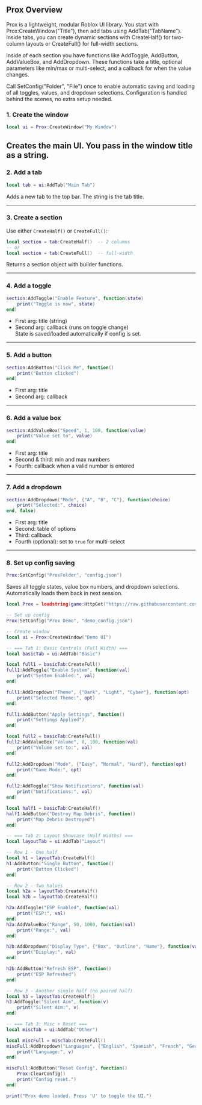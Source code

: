 ## Prox Overview

Prox is a lightweight, modular Roblox UI library. You start with Prox:CreateWindow("Title"), then add tabs using AddTab("TabName"). Inside tabs, you can create dynamic sections with CreateHalf() for two-column layouts or CreateFull() for full-width sections.

Inside of each section you have functions like AddToggle, AddButton, AddValueBox, and AddDropdown. These functions take a title, optional parameters like min/max or multi-select, and a callback for when the value changes.

Call SetConfig("Folder", "File") once to enable automatic saving and loading of all toggles, values, and dropdown selections. Configuration is handled behind the scenes, no extra setup needed.

### 1. Create the window
```lua
local ui = Prox:CreateWindow("My Window")
```
Creates the main UI. You pass in the window title as a string.
---

### 2. Add a tab
```lua
local tab = ui:AddTab("Main Tab")
```
Adds a new tab to the top bar. The string is the tab title.

---

### 3. Create a section  
Use either `CreateHalf()` or `CreateFull()`:
```lua
local section = tab:CreateHalf()  -- 2 columns
-- or
local section = tab:CreateFull()  -- full-width
```
Returns a section object with builder functions.

---

### 4. Add a toggle
```lua
section:AddToggle("Enable Feature", function(state)
    print("Toggle is now", state)
end)
```
- First arg: title (string)  
- Second arg: callback (runs on toggle change)  
State is saved/loaded automatically if config is set.

---

### 5. Add a button
```lua
section:AddButton("Click Me", function()
    print("Button clicked")
end)
```
- First arg: title  
- Second arg: callback

---

### 6. Add a value box
```lua
section:AddValueBox("Speed", 1, 100, function(value)
    print("Value set to", value)
end)
```
- First arg: title  
- Second & third: min and max numbers  
- Fourth: callback when a valid number is entered

---

### 7. Add a dropdown
```lua
section:AddDropdown("Mode", {"A", "B", "C"}, function(choice)
    print("Selected:", choice)
end, false)
```
- First arg: title  
- Second: table of options  
- Third: callback  
- Fourth (optional): set to `true` for multi-select

---

### 8. Set up config saving
```lua
Prox:SetConfig("ProxFolder", "config.json")
```
Saves all toggle states, value box numbers, and dropdown selections. Automatically loads them back in next session.




```lua
local Prox = loadstring(game:HttpGet("https://raw.githubusercontent.com/myrelune/prox-ui/refs/heads/main/prox.lua"))()

-- Set up config
Prox:SetConfig("Prox Demo", "demo_config.json")

-- Create window
local ui = Prox:CreateWindow("Demo UI")

-- === Tab 1: Basic Controls (Full Width) ===
local basicTab = ui:AddTab("Basic")

local full1 = basicTab:CreateFull()
full1:AddToggle("Enable System", function(val)
    print("System Enabled:", val)
end)

full1:AddDropdown("Theme", {"Dark", "Light", "Cyber"}, function(opt)
    print("Selected Theme:", opt)
end)

full1:AddButton("Apply Settings", function()
    print("Settings Applied")
end)

local full2 = basicTab:CreateFull()
full2:AddValueBox("Volume", 0, 100, function(val)
    print("Volume set to:", val)
end)

full2:AddDropdown("Mode", {"Easy", "Normal", "Hard"}, function(opt)
    print("Game Mode:", opt)
end)

full2:AddToggle("Show Notifications", function(val)
    print("Notifications:", val)
end)

local half1 = basicTab:CreateHalf()
half1:AddButton("Destroy Map Debris", function()
    print("Map Debris Destroyed")
end)

-- === Tab 2: Layout Showcase (Half Widths) ===
local layoutTab = ui:AddTab("Layout")

-- Row 1 - One half
local h1 = layoutTab:CreateHalf()
h1:AddButton("Single Button", function()
    print("Button Clicked")
end)

-- Row 2 - Two halves
local h2a = layoutTab:CreateHalf()
local h2b = layoutTab:CreateHalf()

h2a:AddToggle("ESP Enabled", function(val)
    print("ESP:", val)
end)
h2a:AddValueBox("Range", 50, 1000, function(val)
    print("Range:", val)
end)

h2b:AddDropdown("Display Type", {"Box", "Outline", "Name"}, function(val)
    print("Display:", val)
end)

h2b:AddButton("Refresh ESP", function()
    print("ESP Refreshed")
end)

-- Row 3 - Another single half (no paired half)
local h3 = layoutTab:CreateHalf()
h3:AddToggle("Silent Aim", function(v)
    print("Silent Aim:", v)
end)

-- === Tab 3: Misc + Reset ===
local miscTab = ui:AddTab("Other")

local miscFull = miscTab:CreateFull()
miscFull:AddDropdown("Languages", {"English", "Spanish", "French", "German"}, function(v)
    print("Language:", v)
end)

miscFull:AddButton("Reset Config", function()
    Prox:ClearConfig()
    print("Config reset.")
end)

print("Prox demo loaded. Press 'U' to toggle the UI.")
```

